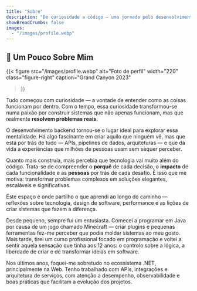 ```yaml
---
title: "Sobre"
description: "De curiosidade a código — uma jornada pelo desenvolvimento backend e soluções do mundo real."
showBreadCrumbs: false
images:
  - "/images/profile.webp"
---
```


## 👋 Um Pouco Sobre Mim

{{< figure
  src="/images/profile.webp"
  alt="Foto de perfil"
  width="220"
  class="figure-right"
  caption="Grand Canyon 2023"
>}}

Tudo começou com curiosidade — a vontade de entender como as coisas funcionam por dentro. Com o tempo, essa curiosidade transformou-se numa paixão por construir sistemas que não apenas funcionam, mas que realmente **resolvem problemas reais**.  

O desenvolvimento backend tornou-se o lugar ideal para explorar essa mentalidade. Há algo fascinante em criar aquilo que ninguém vê, mas que está por trás de tudo — APIs, pipelines de dados, arquiteturas — e que dá vida a experiências que milhões de pessoas usam sem sequer perceber.  

Quanto mais construía, mais percebia que tecnologia vai muito além do código. Trata-se de compreender o **porquê** de cada decisão, o **impacto** de cada funcionalidade e as **pessoas** por trás de cada desafio. É isso que me motiva: transformar problemas complexos em soluções elegantes, escaláveis e significativas.

Este espaço é onde partilho o que aprendi ao longo do caminho — reflexões sobre tecnologia, design de software, performance e as lições de criar sistemas que fazem a diferença.

Desde pequeno, sempre fui um entusiasta. Comecei a programar em Java por causa de um jogo chamado Minecraft — criar plugins e pequenas ferramentas fez-me perceber que podia moldar sistemas ao meu gosto. Mais tarde, tirei um curso profissional focado em programação e voltei a sentir aquela sensação que tinha aos 12 anos: o controlo sobre a lógica, a liberdade de criar e de transformar ideias em software.

Nos últimos anos, foquei-me sobretudo no ecossistema .NET, principalmente na Web. Tenho trabalhado com APIs, integrações e arquitetura de serviços, com atenção a desempenho, observabilidade e boas práticas que facilitam a evolução dos projetos.
